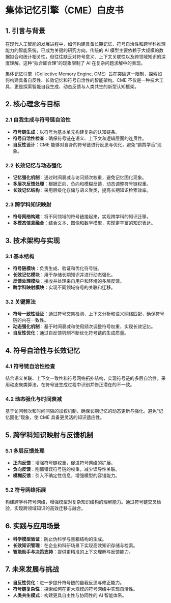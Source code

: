 # 集体记忆引擎（CME）白皮书

## 1. 引言与背景
在现代人工智能的发展进程中，如何构建具备长期记忆、符号自洽性和跨学科推理能力的智能系统，已成为关键的研究方向。传统的 AI 模型主要依赖于大规模的数据拟合和统计相关性，但往往缺乏对符号意义、上下文关联性以及跨领域知识的深度理解。这种“拟合即合理”的现象限制了 AI 在复杂问题求解中的表现。

集体记忆引擎（Collective Memory Engine, CME）旨在突破这一限制，探索如何构建具备自反性、长效记忆和符号自洽性的智能架构。CME 不仅是一种技术工具，更是探索智能自我生成、动态反馈与人类共生的新型认知框架。

## 2. 核心理念与目标
### 2.1 自我生成与符号链自洽性
- **符号链生成**：以符号为基本单元构建复杂的认知链条。
- **符号自洽性检查**：确保符号链在语义、上下文和逻辑层面的连贯性。
- **自反性设计**：CME 能够对自身的符号链进行反思与优化，避免“鹦鹉学舌”现象。

### 2.2 长效记忆与动态强化
- **记忆强化机制**：通过时间衰减与访问频次权重，避免记忆固化现象。
- **多层次反馈处理**：根据正向、负向和模糊反馈，动态调整符号链权重。
- **长效记忆结构**：采用层级化存储与语义聚类，提高长期知识检索效率。

### 2.3 跨学科知识映射
- **符号网络构建**：将不同领域的符号链接起来，实现跨学科的知识迁移。
- **多模态信息融合**：结合文本、图像和数学模型，实现更丰富的知识表达。

## 3. 技术架构与实现
### 3.1 基本结构
- **符号链模块**：负责生成、验证和优化符号链。
- **长效记忆模块**：用于存储长期知识并进行动态强化。
- **反馈处理模块**：接收并处理来自用户和环境的多层反馈。
- **跨学科映射模块**：实现不同领域符号的关联和迁移。

### 3.2 关键算法
- **符号一致性验证**：通过符号交集检测、上下文分析和语义网络匹配，确保符号链的内在一致性。
- **动态强化机制**：基于时间衰减和使用频次调整符号权重，实现长效记忆。
- **自反性优化**：通过自反馈机制不断优化符号链的生成质量。

## 4. 符号自洽性与长效记忆
### 4.1 符号链自洽性检查
结合语义关联、上下文一致性和符号网络拓扑结构，实现符号链的多层自洽性。采用动态聚类算法，在符号链生成过程中识别并修正潜在的不一致。

### 4.2 动态强化与时间衰减
基于访问频次和时间间隔的加权机制，确保长期记忆的动态更新与强化。避免“记忆固化”现象，使 CME 具备更灵活的知识适应性。

## 5. 跨学科知识映射与反馈机制
### 5.1 多层反馈处理
- **正向反馈**：增强符号链权重，促进符号网络的扩展。
- **负向反馈**：削弱错误符号链的权重，减少误导性关联。
- **模糊反馈**：引入不确定性信息，增强模型的容错能力。

### 5.2 符号网络拓展
构建跨学科符号网络，增强模型对复杂知识结构的理解能力。通过符号链交叉检验，实现跨领域知识的高效迁移与融合。

## 6. 实践与应用场景
- **科学模型验证**：防止伪科学与黑箱结构的生成。
- **长效知识管理**：在企业和科研场景下实现高效知识存储与检索。
- **智能助手与决策支持**：提供更精准的上下文理解与反馈能力。

## 7. 未来发展与挑战
- **自反性优化**：进一步提升符号链的自我反思与修正能力。
- **符号链复杂性**：探索如何在更大规模的符号网络中实现自洽性。
- **人类共生模式**：构建更具自主性与协同性的 AI 智能体系。